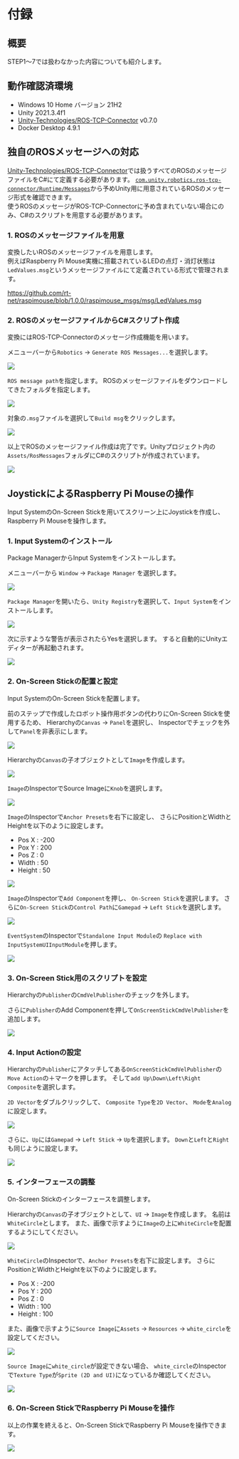 # 付録

## 概要

STEP1～7では扱わなかった内容についても紹介します。

## 動作確認済環境

* Windows 10 Home バージョン 21H2
* Unity 2021.3.4f1
* [Unity-Technologies/ROS-TCP-Connector](https://github.com/Unity-Technologies/ROS-TCP-Connector) v0.7.0
* Docker Desktop 4.9.1

## 独自のROSメッセージへの対応

[Unity-Technologies/ROS-TCP-Connector](https://github.com/Unity-Technologies/ROS-TCP-Connector)では扱うすべてのROSのメッセージファイルをC#にて定義する必要があります。
[`com.unity.robotics.ros-tcp-connector/Runtime/Messages`](https://github.com/Unity-Technologies/ROS-TCP-Connector/tree/v0.7.0/com.unity.robotics.ros-tcp-connector/Runtime/Messages)から予めUnity用に用意されているROSのメッセージ形式を確認できます。  
使うROSのメッセージがROS-TCP-Connectorに予め含まれていない場合にのみ、C#のスクリプトを用意する必要があります。

### 1. ROSのメッセージファイルを用意

変換したいROSのメッセージファイルを用意します。  
例えばRaspberry Pi Mouse実機に搭載されているLEDの点灯・消灯状態は`LedValues.msg`というメッセージファイルにて定義されている形式で管理されます。

https://github.com/rt-net/raspimouse/blob/1.0.0/raspimouse_msgs/msg/LedValues.msg

### 2. ROSのメッセージファイルからC#スクリプト作成

変換にはROS-TCP-Connectorのメッセージ作成機能を用います。

メニューバーから`Robotics` -> `Generate ROS Messages...`を選択します。

![](./images/appendix-1.png)

`ROS message path`を指定します。
ROSのメッセージファイルをダウンロードしてきたフォルダを指定します。

![](./images/appendix-2.png)

対象の`.msg`ファイルを選択して`Build msg`をクリックします。

![](./images/appendix-3.png)

以上でROSのメッセージファイル作成は完了です。Unityプロジェクト内の`Assets/RosMessages`フォルダにC#のスクリプトが作成されています。

![](./images/appendix-4.png)

## JoystickによるRaspberry Pi Mouseの操作

Input SystemのOn-Screen Stickを用いてスクリーン上にJoystickを作成し、Raspberry Pi Mouseを操作します。

### 1. Input Systemのインストール

Package ManagerからInput Systemをインストールします。

メニューバーから `Window` -> `Package Manager` を選択します。

![](./images/appendix-13.png)

`Package Manager`を開いたら、`Unity Registry`を選択して、`Input System`をインストールします。

![](./images/appendix-14.png)

次に示すような警告が表示されたらYesを選択します。
すると自動的にUnityエディターが再起動されます。

![](./images/appendix-15.png)

### 2. On-Screen Stickの配置と設定

Input SystemのOn-Screen Stickを配置します。

前のステップで作成したロボット操作用ボタンの代わりにOn-Screen Stickを使用するため、
Hierarchyの`Canvas` -> `Panel`を選択し、
Inspectorでチェックを外して`Panel`を非表示にします。

![](./images/appendix-16.png)

Hierarchyの`Canvas`の子オブジェクトとして`Image`を作成します。

![](./images/appendix-17.png)

`Image`のInspectorでSource Imageに`Knob`を選択します。

![](./images/appendix-18.png)

`Image`のInspectorで`Anchor Presets`を右下に設定し、
さらにPositionとWidthとHeightを以下のように設定します。

- Pos X : -200
- Pox Y : 200
- Pos Z : 0
- Width : 50
- Height : 50

![](./images/appendix-19.png)

`Image`のInspectorで`Add Component`を押し、
`On-Screen Stick`を選択します。
さらに`On-Screen Stick`の`Control Path`に`Gamepad` -> `Left Stick`を選択します。

![](./images/appendix-20.png)

`EventSystem`のInspectorで`Standalone Input Module`の
`Replace with InputSystemUIInputModule`を押します。

![](./images/appendix-21.png)

### 3. On-Screen Stick用のスクリプトを設定

Hierarchyの`Publisher`の`CmdVelPublisher`のチェックを外します。

さらに`Publisher`のAdd Componentを押して`OnScreenStickCmdVelPublisher`を追加します。

![](./images/appendix-22.png)

### 4. Input Actionの設定

Hierarchyの`Publisher`にアタッチしてある`OnScreenStickCmdVelPublisher`の`Move Action`の＋マークを押します。
そして`add Up\Down\Left\Right Composite`を選択します。

`2D Vector`をダブルクリックして、
`Composite Type`を`2D Vector`、
`Mode`を`Analog`に設定します。

![](./images/appendix-23.png)

さらに、`Up`には`Gamepad` -> `Left Stick` -> `Up`を選択します。
`Down`と`Left`と`Right`も同じように設定します。

![](./images/appendix-24.png)

### 5. インターフェースの調整

On-Screen Stickのインターフェースを調整します。

Hierarchyの`Canvas`の子オブジェクトとして、`UI` -> `Image`を作成します。
名前は`WhiteCircle`とします。
また、画像で示すように`Image`の上に`WhiteCircle`を配置するようにしてください。

![](./images/appendix-25.png)

`WhiteCircle`のInspectorで、`Anchor Presets`を右下に設定します。
さらにPositionとWidthとHeightを以下のように設定します。

- Pos X : -200
- Pos Y : 200
- Pos Z : 0
- Width : 100
- Height : 100

また、画像で示すように`Source Image`に`Assets` -> `Resources` -> `white_circle`を設定してください。

![](./images/appendix-26.png)

`Source Image`に`white_circle`が設定できない場合、
`white_circle`のInspectorで`Texture Type`が`Sprite (2D and UI)`になっているか確認してください。

![](./images/appendix-27.png)

### 6. On-Screen StickでRaspberry Pi Mouseを操作

以上の作業を終えると、On-Screen StickでRaspberry Pi Mouseを操作できます。

![](./images/appendix-2.gif)
